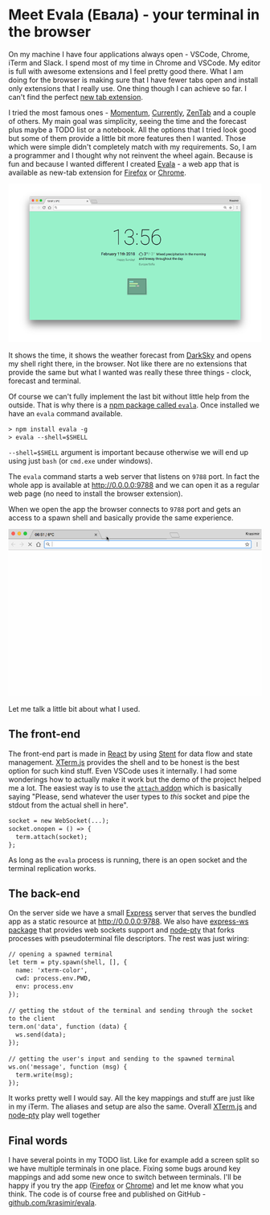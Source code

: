 # Meet Evala (Евала) - your terminal in the browser

On my machine I have four applications always open - VSCode, Chrome, iTerm and Slack. I spend most of my time in Chrome and VSCode. My editor is full with awesome extensions and I feel pretty good there. What I am doing for the browser is making sure that I have fewer tabs open and install only extensions that I really use. One thing though I can achieve so far. I can't find the perfect [new tab extension](https://developer.chrome.com/extensions/override).

I tried the most famous ones - [Momentum](https://chrome.google.com/webstore/detail/momentum/laookkfknpbbblfpciffpaejjkokdgca), [Currently](https://chrome.google.com/webstore/detail/currently/ojhmphdkpgbibohbnpbfiefkgieacjmh), [ZenTab](https://chrome.google.com/webstore/detail/zen-tab-beautiful-simple/lbhkibbnhbkppaidinikfepgfhegmoak?hl=en) and a couple of others. My main goal was simplicity, seeing the time and the forecast plus maybe a TODO list or a notebook. All the options that I tried look good but some of them provide a little bit more features then I wanted. Those which were simple didn't completely match with my requirements. So, I am a programmer and I thought why not reinvent the wheel again. Because is fun and because I wanted different I created [Evala](https://github.com/krasimir/evala) - a web app that is available as new-tab extension for [Firefox](https://addons.mozilla.org/en-US/firefox/addon/evala/) or [Chrome](https://chrome.google.com/webstore/detail/evala/bmaojegjknddmkhfbkhfijcblmamgino).

![Evala](./screenshot_1280x800.png)

It shows the time, it shows the weather forecast from [DarkSky](https://darksky.net) and opens my shell right there, in the browser. Not like there are no extensions that provide the same but what I wanted was really these three things - clock, forecast and terminal.

Of course we can't fully implement the last bit without little help from the outside. That is why there is a [npm package called `evala`](https://www.npmjs.com/package/evala). Once installed we have an `evala` command available.

```
> npm install evala -g
> evala --shell=$SHELL
```

`--shell=$SHELL` argument is important because otherwise we will end up using just `bash` (or `cmd.exe` under windows).

The `evala` command starts a web server that listens on `9788` port. In fact the whole app is available at http://0.0.0.0:9788 and we can open it as a regular web page (no need to install the browser extension).

When we open the app the browser connects to `9788` port and gets an access to a spawn shell and basically provide the same experience.

![evala](./evala.gif)

Let me talk a little bit about what I used.

## The front-end

The front-end part is made in [React](https://github.com/krasimir/react-in-patterns) by using [Stent](https://github.com/krasimir/stent) for data flow and state management. [XTerm.js](https://xtermjs.org/) provides the shell and to be honest is the best option for such kind stuff. Even VSCode uses it internally. I had some wonderings how to actually make it work but the demo of the project helped me a lot. The easiest way is to use the [`attach` addon](https://xtermjs.org/docs/api/addons/attach/) which is basically saying "Please, send whatever the user types to _this_ socket and pipe the stdout from the actual shell in here".

```
socket = new WebSocket(...);
socket.onopen = () => {
  term.attach(socket);
};
```

As long as the `evala` process is running, there is an open socket and the terminal replication works.

## The back-end

On the server side we have a small [Express](https://expressjs.com/) server that serves the bundled app as a static resource at http://0.0.0.0:9788. We also have [express-ws package](https://www.npmjs.com/package/express-ws) that provides web sockets support and [node-pty](https://www.npmjs.com/package/node-pty) that forks processes with pseudoterminal file descriptors. The rest was just wiring:

```
// opening a spawned terminal
let term = pty.spawn(shell, [], {
  name: 'xterm-color',
  cwd: process.env.PWD,
  env: process.env
});

// getting the stdout of the terminal and sending through the socket to the client
term.on('data', function (data) {
  ws.send(data);
});

// getting the user's input and sending to the spawned terminal
ws.on('message', function (msg) {
  term.write(msg);
});
```

It works pretty well I would say. All the key mappings and stuff are just like in my iTerm. The aliases and setup are also the same. Overall [XTerm.js](https://xtermjs.org/) and [node-pty](https://www.npmjs.com/package/node-pty) play well together

## Final words

I have several points in my TODO list. Like for example add a screen split so we have multiple terminals in one place. Fixing some bugs around key mappings and add some new once to switch between terminals. I'll be happy if you try the app ([Firefox](https://addons.mozilla.org/en-US/firefox/addon/evala/) or [Chrome](https://chrome.google.com/webstore/detail/evala/bmaojegjknddmkhfbkhfijcblmamgino)) and let me know what you think. The code is of course free and published on GitHub - [github.com/krasimir/evala](https://github.com/krasimir/evala).
